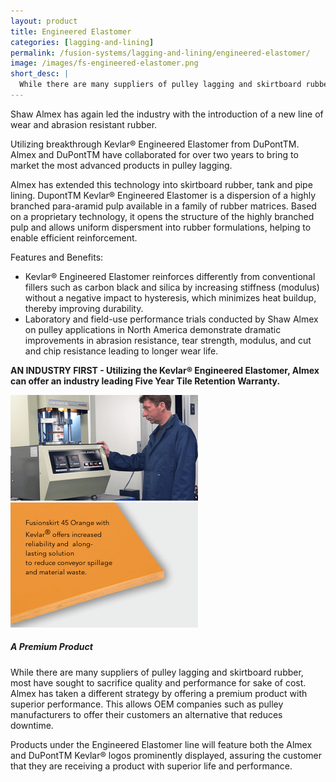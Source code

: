 ```yaml
---
layout: product
title: Engineered Elastomer
categories: [lagging-and-lining]
permalink: /fusion-systems/lagging-and-lining/engineered-elastomer/
image: /images/fs-engineered-elastomer.png
short_desc: |
  While there are many suppliers of pulley lagging and skirtboard rubber, most have sought to sacrifice quality and performance for sake of cost. Almex has taken a different strategy by offering a premium product with superior performance.
---
```


Shaw Almex has again led the industry with the introduction of a new line of wear and abrasion resistant rubber.

Utilizing breakthrough Kevlar® Engineered Elastomer from DuPontTM. Almex and DuPontTM have collaborated for over two years to bring to market the most advanced products in pulley lagging.

Almex has extended this technology into skirtboard rubber, tank and pipe lining. DupontTM Kevlar® Engineered Elastomer is a dispersion of a highly branched para-aramid pulp available in a family of rubber matrices. Based on a proprietary technology, it opens the structure of the highly branched pulp and allows uniform dispersment into rubber formulations, helping to enable efficient reinforcement.

Features and Benefits:
- Kevlar® Engineered Elastomer reinforces differently from conventional fillers such as carbon black and silica by increasing stiffness (modulus) without a negative impact to hysteresis, which minimizes heat buildup, thereby improving durability.
- Laboratory and field-use performance trials conducted by Shaw Almex on pulley applications in North America demonstrate dramatic improvements in abrasion resistance, tear strength, modulus, and cut and chip resistance leading to longer wear life.

**AN INDUSTRY FIRST - Utilizing the Kevlar® Engineered Elastomer, Almex can offer an industry leading Five Year Tile Retention Warranty.**

![](/images/fs-engineered-elastomer-1.png)
![](/images/fs-engineered-elastomer-2.png)

##### A Premium Product

While there are many suppliers of pulley lagging and skirtboard rubber, most have sought to sacrifice quality and performance for sake of cost. Almex has taken a different strategy by offering a premium product with superior performance. This allows OEM companies such as pulley manufacturers to offer their customers an alternative that reduces downtime.

Products under the Engineered Elastomer line will feature both the Almex and DuPontTM Kevlar® logos prominently displayed, assuring the customer that they are receiving a product with superior life and performance.
